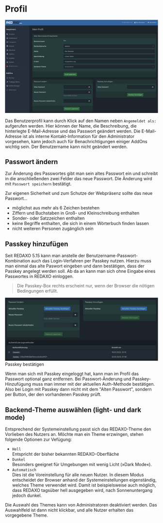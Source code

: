 # Profil

![Profil](/assets/v5.15.0-profil-01-overview.png)

Das Benutzerprofil kann durch Klick auf den Namen neben `Angemeldet als:` aufgerufen werden. Hier können der Name, die Beschreibung, die hinterlegte E-Mail-Adresse und das Passwort geändert werden. Die E-Mail-Adresse ist als interne Kontakt-Information für den Administrator vorgesehen, kann jedoch auch für Benachrichtigungen einiger AddOns wichtig sein. Der Benutzername kann nicht geändert werden.

## Passwort ändern

Zur Änderung des Passwortes gibt man sein altes Passwort ein und schreibt in die anschließenden zwei Felder das neue Passwort. Die Änderung wird mit `Passwort speichern` bestätigt.

Zur eigenen Sicherheit und zum Schutze der Webpräsenz sollte das neue Passwort...

- möglichst aus mehr als 6 Zeichen bestehen
- Ziffern und Buchstaben in Groß- und Kleinschreibung enthalten
- Sonder- oder Satzzeichen enthalten
- keine Begriffe enthalten, die sich in einem Wörterbuch finden lassen
- nicht weiteren Personen zugänglich sein

## Passkey hinzufügen

Seit REDAXO 5.15 kann man anstelle der Benutzername-Passwort-Kombination auch das Login-Verfahren per Passkey nutzen. 
Hierzu muss man einmal das alte Paswort eingeben und dann bestätigen, dass der Passkey angelegt werden soll. 
Ab da an kann man sich ohne Eingabe eines Passwortes in REDAXO einloggen. 

> Die Passkey-Box rechts erscheint nur, wenn der Browser die nötigen Bedingungen erfüllt.

![Profil](/assets/v5.15.0-passkey_bestaetigen.png)
Passkey bestätigen

Wenn man sich mit Passkey eingeloggt hat, kann man im Profil das Passwort optional ganz entfernen.
Bei Passwort-Änderung und Passkey-Hinzufügung muss man immer mit der aktuellen Auth-Methode bestätigen. Also bei Login mit Passkey dann nicht mit dem "Alten Passwort", sondern per Button, der den vorhandenen Passkey prüft.

## Backend-Theme auswählen (light- und dark mode) 

Entsprechend der Systemeinstellung passt sich das REDAXO-Theme  den Vorlieben des Nutzers an. Möchte man ein Theme erzwingen, stehen folgende Optionen zur Vefügung:

- `Hell`  
  Entspricht der bisher bekannten REDAXO-Oberfläche
- `Dunkel`  
  Besonders geeignet für Umgebungen mit wenig Licht (»Dark Mode«).
- `Automatisch`  
  Dies ist die Voreinstellung für alle neuen Nutzer. In diesem Modus entscheidet der Browser anhand der Systemeinstellungen eigenständig, welches Theme verwendet wird. Damit ist beispielsweise auch möglich, dass REDAXO tagsüber hell ausgegeben wird, nach Sonnenuntergang jedoch dunkel.

Die Auswahl des Themes kann von Administratoren deaktiviert werden. Das Auswahlfeld ist dann nicht klickbar, und alle Nutzer erhalten das vorgegebene Theme.
